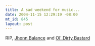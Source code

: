 ```yaml
--- 
title: A sad weekend for music...
date: 2004-11-15 12:29:19 -08:00
mt_id: 845
layout: post
---
```

RIP, [Jhonn Balance][1] and [Ol' Dirty Bastard][2]

   [1]: http://www.thresholdhouse.com/index2.html
   [2]: http://www.mtv.com/news/articles/1493725/11132004/ol_dirty_bastard.jhtml

